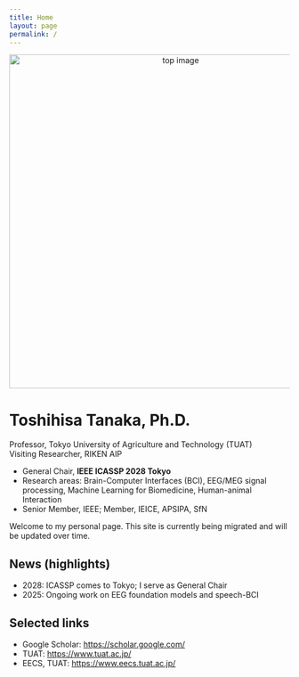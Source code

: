 ```yaml
---
title: Home
layout: page
permalink: /
---
```


<p align="center">
  <img src="{{ "/assets/img/top.jpg" | relative_url }}" alt="top image" width="600">
</p>

# Toshihisa Tanaka, Ph.D.

Professor, Tokyo University of Agriculture and Technology (TUAT)  
Visiting Researcher, RIKEN AIP

- General Chair, **IEEE ICASSP 2028 Tokyo**
- Research areas: Brain-Computer Interfaces (BCI), EEG/MEG signal processing, Machine Learning for Biomedicine, Human-animal Interaction
- Senior Member, IEEE; Member, IEICE, APSIPA, SfN

Welcome to my personal page. This site is currently being migrated and will be updated over time.

## News (highlights)
- 2028: ICASSP comes to Tokyo; I serve as General Chair
- 2025: Ongoing work on EEG foundation models and speech-BCI

## Selected links
- Google Scholar: <https://scholar.google.com/>
- TUAT: <https://www.tuat.ac.jp/>
- EECS, TUAT: <https://www.eecs.tuat.ac.jp/>
